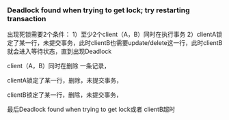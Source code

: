 ### Deadlock found when trying to get lock; try restarting transaction

出现死锁需要2个条件：
1）至少2个client（A，B）同时在执行事务
2）clientA锁定了某一行，未提交事务，此时clientB也需要update/delete这一行，此时clientB就会进入等待状态，直到出现Deadlock 



client（A，B）同时在删除 一条记录，

clientA锁定了某一行，删除，未提交事务，

clientB锁定了某一行，删除，未提交事务，

最后Deadlock found when trying to get lock或者 clientB超时

